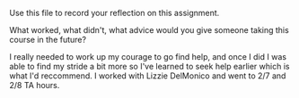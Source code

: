 Use this file to record your reflection on this assignment. 

What worked, what didn't, what advice would you give someone taking this course in the future?

I really needed to work up my courage to go find help, and once I did I was able to find my stride a bit more so I've learned to seek help earlier which is what I'd reccommend. I worked with Lizzie DelMonico and went to 2/7 and 2/8 TA hours.